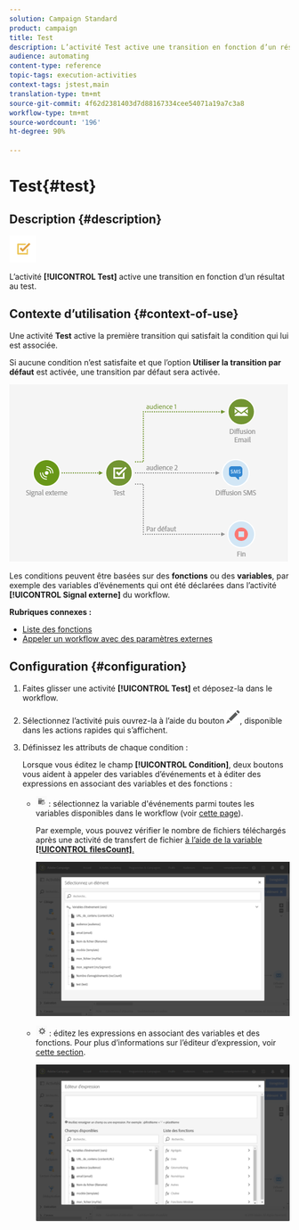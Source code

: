 ```yaml
---
solution: Campaign Standard
product: campaign
title: Test
description: L’activité Test active une transition en fonction d’un résultat au test.
audience: automating
content-type: reference
topic-tags: execution-activities
context-tags: jstest,main
translation-type: tm+mt
source-git-commit: 4f62d2381403d7d88167334cee54071a19a7c3a8
workflow-type: tm+mt
source-wordcount: '196'
ht-degree: 90%

---
```



# Test{#test}

## Description {#description}

![](assets/test.png)

L’activité **[!UICONTROL Test]** active une transition en fonction d’un résultat au test.

## Contexte d’utilisation {#context-of-use}

Une activité **Test** active la première transition qui satisfait la condition qui lui est associée.

Si aucune condition n’est satisfaite et que l’option **Utiliser la transition par défaut** est activée, une transition par défaut sera activée.

![](assets/wkf_test_activity_example.png)

Les conditions peuvent être basées sur des **fonctions** ou des **variables**, par exemple des variables d’événements qui ont été déclarées dans l’activité **[!UICONTROL Signal externe]** du workflow.

**Rubriques connexes :**

* [Liste des fonctions](../../automating/using/list-of-functions.md)
* [Appeler un workflow avec des paramètres externes](../../automating/using/calling-a-workflow-with-external-parameters.md)

## Configuration {#configuration}

1. Faites glisser une activité **[!UICONTROL Test]** et déposez-la dans le workflow.
1. Sélectionnez l’activité puis ouvrez-la à l’aide du bouton ![](assets/edit_darkgrey-24px.png), disponible dans les actions rapides qui s’affichent.
1. Définissez les attributs de chaque condition :

   Lorsque vous éditez le champ **[!UICONTROL Condition]**, deux boutons vous aident à appeler des variables d’événements et à éditer des expressions en associant des variables et des fonctions :

   * ![](assets/extsignal_picker.png) : sélectionnez la variable d&#39;événements parmi toutes les variables disponibles dans le workflow (voir [cette page](../../automating/using/customizing-workflow-external-parameters.md)).

      Par exemple, vous pouvez vérifier le nombre de fichiers téléchargés après une activité de transfert de fichier [à l’aide de la variable **[!UICONTROL filesCount]**.](../../automating/using/transfer-file.md)

      ![](assets/wkf_test_activity_variables.png)

   * ![](assets/extsignal_expression_editor.png) : éditez les expressions en associant des variables et des fonctions. Pour plus d’informations sur l’éditeur d’expression, voir [cette section](../../automating/using/advanced-expression-editing.md).

      ![](assets/wkf_test_activity_variables_expression.png)
